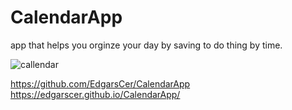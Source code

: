 # CalendarApp

app that helps you orginze your day by saving to do thing by time.

![callendar](https://user-images.githubusercontent.com/108669663/214406411-9a8b5fdb-c328-4562-9435-ee349fb8873d.PNG)


https://github.com/EdgarsCer/CalendarApp
 https://edgarscer.github.io/CalendarApp/
